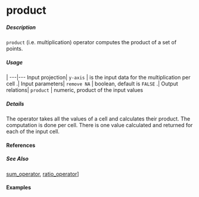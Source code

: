 # product

##### Description
`product` (i.e. multiplication) operator computes the product of a set of points.

##### Usage
 |
---|---
Input projection|
`y-axis`           | is the input data for the multiplication per cell 
.|
Input parameters|
`remove NA`        | boolean, default is `FALSE`
.|
Output relations|
`product`          | numeric, product of the input values

##### Details
The operator takes all the values of a cell and calculates their product. The computation is done per cell. There is one value calculated and returned for each of the input cell.

#### References


##### See Also

[sum_operator](https://github.com/tercen/sum_operator), [ratio_operator](https://github.com/tercen/ratio_operator)]


#### Examples
